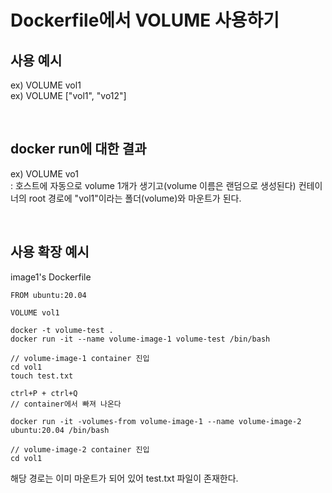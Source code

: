 # Dockerfile에서 VOLUME 사용하기

## 사용 예시

ex) VOLUME vol1
<br/>
ex) VOLUME ["vol1", "vo12"]

<br/>

## docker run에 대한 결과

ex) VOLUME vo1
<br/>
: 호스트에 자동으로 volume 1개가 생기고(volume 이름은 랜덤으로 생성된다) 컨테이너의 root 경로에 "vol1"이라는 폴더(volume)와 마운트가 된다.

<br/>

## 사용 확장 예시

image1's Dockerfile

```
FROM ubuntu:20.04

VOLUME vol1
```

```
docker -t volume-test .
docker run -it --name volume-image-1 volume-test /bin/bash

// volume-image-1 container 진입
cd vol1
touch test.txt

ctrl+P + ctrl+Q
// container에서 빠져 나온다

docker run -it -volumes-from volume-image-1 --name volume-image-2 ubuntu:20.04 /bin/bash

// volume-image-2 container 진입
cd vol1
```

해당 경로는 이미 마운트가 되어 있어 test.txt 파일이 존재한다.
